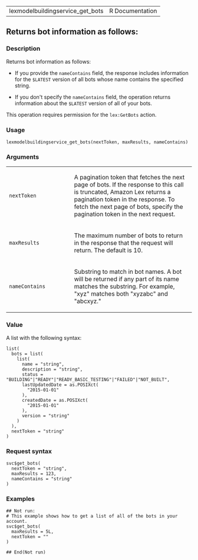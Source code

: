 <table style="width: 100%;">
<tbody>
<tr class="odd">
<td>lexmodelbuildingservice_get_bots</td>
<td style="text-align: right;">R Documentation</td>
</tr>
</tbody>
</table>

## Returns bot information as follows:

### Description

Returns bot information as follows:

-   If you provide the `nameContains` field, the response includes
    information for the `⁠$LATEST⁠` version of all bots whose name
    contains the specified string.

-   If you don't specify the `nameContains` field, the operation returns
    information about the `⁠$LATEST⁠` version of all of your bots.

This operation requires permission for the `lex:GetBots` action.

### Usage

    lexmodelbuildingservice_get_bots(nextToken, maxResults, nameContains)

### Arguments

<table>
<colgroup>
<col style="width: 35%" />
<col style="width: 65%" />
</colgroup>
<tbody>
<tr class="odd">
<td><code
id="lexmodelbuildingservice_get_bots_:_nextToken">nextToken</code></td>
<td><p>A pagination token that fetches the next page of bots. If the
response to this call is truncated, Amazon Lex returns a pagination
token in the response. To fetch the next page of bots, specify the
pagination token in the next request.</p></td>
</tr>
<tr class="even">
<td><code
id="lexmodelbuildingservice_get_bots_:_maxResults">maxResults</code></td>
<td><p>The maximum number of bots to return in the response that the
request will return. The default is 10.</p></td>
</tr>
<tr class="odd">
<td><code
id="lexmodelbuildingservice_get_bots_:_nameContains">nameContains</code></td>
<td><p>Substring to match in bot names. A bot will be returned if any
part of its name matches the substring. For example, "xyz" matches both
"xyzabc" and "abcxyz."</p></td>
</tr>
</tbody>
</table>

### Value

A list with the following syntax:

    list(
      bots = list(
        list(
          name = "string",
          description = "string",
          status = "BUILDING"|"READY"|"READY_BASIC_TESTING"|"FAILED"|"NOT_BUILT",
          lastUpdatedDate = as.POSIXct(
            "2015-01-01"
          ),
          createdDate = as.POSIXct(
            "2015-01-01"
          ),
          version = "string"
        )
      ),
      nextToken = "string"
    )

### Request syntax

    svc$get_bots(
      nextToken = "string",
      maxResults = 123,
      nameContains = "string"
    )

### Examples

    ## Not run: 
    # This example shows how to get a list of all of the bots in your account.
    svc$get_bots(
      maxResults = 5L,
      nextToken = ""
    )

    ## End(Not run)
